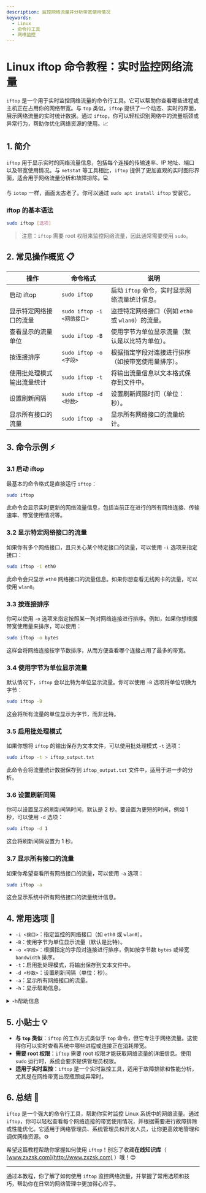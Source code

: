 ```yaml
---
description: 监控网络流量并分析带宽使用情况
keywords:
  - Linux
  - 命令行工具
  - 网络监控
---
```


# Linux iftop 命令教程：实时监控网络流量 

`iftop` 是一个用于实时监控网络流量的命令行工具。它可以帮助你查看哪些进程或主机正在占用你的网络带宽。与 `top` 类似，`iftop` 提供了一个动态、实时的界面，展示网络流量的实时统计数据。通过 `iftop`，你可以轻松识别网络中的流量瓶颈或异常行为，帮助你优化网络资源的使用。📈

## 1. 简介

`iftop` 用于显示实时的网络流量信息，包括每个连接的传输速率、IP 地址、端口以及带宽使用情况。与 `netstat` 等工具相比，`iftop` 提供了更加直观的实时图形界面，适合用于网络流量分析和故障排除。💻

与 `iotop` 一样，画面太古老了。你可以通过 `sudo apt install iftop` 安装它。

### iftop 的基本语法

```bash
sudo iftop [选项]
```

> 注意：`iftop` 需要 root 权限来监控网络流量，因此通常需要使用 `sudo`。

## 2. 常见操作概览 📋

| 操作                             | 命令格式                                | 说明                                                |
|----------------------------------|----------------------------------------|-----------------------------------------------------|
| 启动 iftop                       | `sudo iftop`                           | 启动 `iftop` 命令，实时显示网络流量统计信息。         |
| 显示特定网络接口的流量           | `sudo iftop -i <网络接口>`             | 监控特定网络接口（例如 `eth0` 或 `wlan0`）的流量。   |
| 查看显示的流量单位               | `sudo iftop -B`                        | 使用字节为单位显示流量（默认是以比特为单位）。        |
| 按连接排序                       | `sudo iftop -o <字段>`                 | 根据指定字段对连接进行排序（如按带宽使用量排序）。    |
| 使用批处理模式输出流量统计       | `sudo iftop -t`                        | 将输出流量信息以文本格式保存到文件中。                |
| 设置刷新间隔                     | `sudo iftop -d <秒数>`                 | 设置刷新间隔时间（单位：秒）。                       |
| 显示所有接口的流量               | `sudo iftop -a`                        | 显示所有网络接口的流量统计。                         |

## 3. 命令示例 ⚡

### 3.1 启动 iftop

最基本的命令格式是直接运行 `iftop`：

```bash
sudo iftop
```

此命令会显示实时更新的网络流量信息，包括当前正在进行的所有网络连接、传输速率、带宽使用情况等。

### 3.2 显示特定网络接口的流量

如果你有多个网络接口，且只关心某个特定接口的流量，可以使用 `-i` 选项来指定接口：

```bash
sudo iftop -i eth0
```

此命令会只显示 `eth0` 网络接口的流量信息。如果你想查看无线网卡的流量，可以使用 `wlan0`。

### 3.3 按连接排序

你可以使用 `-o` 选项来指定按照某一列对网络连接进行排序。例如，如果你想根据带宽使用量来排序，可以使用：

```bash
sudo iftop -o bytes
```

这样会将网络连接按字节数排序，从而方便查看哪个连接占用了最多的带宽。

### 3.4 使用字节为单位显示流量

默认情况下，`iftop` 会以比特为单位显示流量。你可以使用 `-B` 选项将单位切换为字节：

```bash
sudo iftop -B
```

这会将所有流量的单位显示为字节，而非比特。

### 3.5 启用批处理模式

如果你想将 `iftop` 的输出保存为文本文件，可以使用批处理模式 `-t` 选项：

```bash
sudo iftop -t > iftop_output.txt
```

此命令会将流量统计数据保存到 `iftop_output.txt` 文件中，适用于进一步的分析。

### 3.6 设置刷新间隔

你可以设置显示的刷新间隔时间，默认是 2 秒。要设置为更短的时间，例如 1 秒，可以使用 `-d` 选项：

```bash
sudo iftop -d 1
```

这会将刷新间隔设置为 1 秒。

### 3.7 显示所有接口的流量

如果你希望查看所有网络接口的流量，可以使用 `-a` 选项：

```bash
sudo iftop -a
```

这会显示系统中所有网络接口的流量统计信息。

## 4. 常用选项 📝

- `-i <接口>`：指定监控的网络接口（如 `eth0` 或 `wlan0`）。
- `-B`：使用字节为单位显示流量（默认是比特）。
- `-o <字段>`：根据指定的字段对连接进行排序，例如按字节数 `bytes` 或带宽 `bandwidth` 排序。
- `-t`：启用批处理模式，将输出保存到文本文件中。
- `-d <秒数>`：设置刷新间隔（单位：秒）。
- `-a`：显示所有网络接口的流量。
- `-h`：显示帮助信息。

<details>
<summary>-h帮助信息</summary>
<p>
`iftop`是一个用于在网络接口上显示按主机分类的带宽使用情况的工具。

**用法**：`iftop -h | [-npblNBP] [-i interface] [-f filter code] [-F net/mask] [-G net6/mask6]`

**选项：**

- `-h`：显示此帮助信息。
- `-n`：不执行主机名查找。
- `-N`：不将端口号转换为服务名。
- `-p`：以混杂模式运行（显示同一网络段上其他主机之间的流量）。
- `-b`：不显示流量柱状图。
- `-B`：以字节显示带宽。
- `-i interface`：监听指定的接口。
- `-f filter code`：使用过滤代码来选择要统计的包（默认：无，但仅统计IP包）。
- `-F net/mask`：显示进入和离开IPv4网络的流量。
- `-G net6/mask6`：显示进入和离开IPv6网络的流量。
- `-l`：显示并统计本地链路IPv6流量（默认：关闭）。
- `-P`：显示端口号以及主机。
- `-m limit`：设置带宽刻度的上限。
- `-c config file`：指定一个替代的配置文件。
- `-t`：使用不带ncurses的文本界面。（-t 选项可以让 iftop 使用不依赖 ncurses 的文本界面。通常，ncurses 库用于创建具有窗口调整、颜色和键盘输入等高级功能的文本界面。使用 -t 后，iftop 将以纯文本格式显示信息，这在一些不支持 ncurses 的环境中（如最小化安装、远程会话或在非交互式脚本中运行）会很有用。）

**排序选项：**
- `-o 2s`：按第一列（2秒平均流量）排序。
- `-o 10s`：按第二列（10秒平均流量）排序 [默认]。
- `-o 40s`：按第三列（40秒平均流量）排序。
- `-o source`：按源地址排序。
- `-o destination`：按目标地址排序。

**以下选项仅在与`-t`选项结合使用时可用：**
- `-s num`：在指定秒数后打印一次文本输出，然后退出。
- `-L num`：打印的行数。

**iftop，版本 1.0pre4**
</p>
</details>



## 5. 小贴士 💡

- **与 `top` 类似**：`iftop` 的工作方式类似于 `top` 命令，但它专注于网络流量。这使得你可以实时查看系统中哪些进程或连接正在消耗带宽。
- **需要 root 权限**：`iftop` 需要 root 权限才能获取网络流量的详细信息。使用 `sudo` 运行时，系统会要求提供管理员权限。
- **适用于实时监控**：`iftop` 是一个实时监控工具，适用于故障排除和性能分析，尤其是在网络带宽出现瓶颈或异常时。

## 6. 总结 🎯

`iftop` 是一个强大的命令行工具，帮助你实时监控 Linux 系统中的网络流量。通过 `iftop`，你可以轻松查看每个网络连接的带宽使用情况，并根据需要进行故障排除或性能优化。它适用于网络管理员、系统管理员和开发人员，让你更高效地管理和调优网络资源。⚙️

希望这篇教程帮助你掌握如何使用 `iftop`！别忘了收藏**在线知识库**（ [www.zxzsk.com](http://www.zxzsk.com) ）哦！😊

---

通过本教程，你了解了如何使用 `iftop` 监控网络流量，并掌握了常用选项和技巧，帮助你在日常的网络管理中更加得心应手。